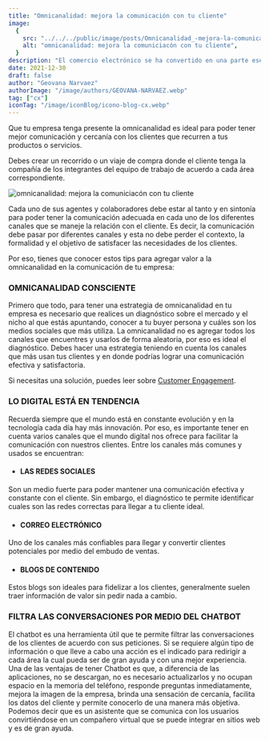 ```yaml
---
title: "Omnicanalidad: mejora la comunicación con tu cliente"
image:
  {
    src: "../../../public/image/posts/Omnicanalidad_-mejora-la-comunicacion-con-tu-cliente-1024x576.webp",
    alt: "omnicanalidad: mejora la comuniciacón con tu cliente",
  }
description: "El comercio electrónico se ha convertido en una parte esencial de la vida cotidiana, y optimizar la experiencia del cliente en tu tienda en línea es crucial para el éxito. En un mercado que mueve miles de millones de dólares y con un número creciente de consumidores, la importancia de brindar un excelente Customer Experience no puede ser subestimada. Este artículo se enfoca en ofrecer valiosas estrategias para mejorar la Experiencia del Cliente en tu ecommerce, destacando su importancia y proporcionando consejos prácticos para diferenciarte de la competencia."
date: 2021-12-30
draft: false
author: "Geovana Narvaez"
authorImage: "/image/authors/GEOVANA-NARVAEZ.webp"
tag: ["cx"]
iconTag: "/image/iconBlog/icono-blog-cx.webp"
---
```

Que tu empresa tenga presente la omnicanalidad es ideal para poder tener mejor comunicación y cercanía con los clientes que recurren a tus productos o servicios. 

Debes crear un recorrido o un viaje de compra donde el cliente tenga la compañía de los integrantes del equipo de trabajo de acuerdo a cada área correspondiente.

![omnicanalidad: mejora la comuniciacón con tu cliente](/image/posts/Omnicanalidad_-mejora-la-comunicacion-con-tu-cliente-1024x576.webp)

Cada uno de sus agentes y colaboradores debe estar al tanto y en sintonía para poder tener la comunicación adecuada en cada uno de los diferentes canales que se maneje la relación con el cliente. Es decir, la comunicación debe pasar por diferentes canales y esta no debe perder el contexto, la formalidad y el objetivo de satisfacer las necesidades de los clientes.

Por eso, tienes que conocer estos tips para agregar valor a la omnicanalidad en la comunicación de tu empresa:

### OMNICANALIDAD CONSCIENTE
Primero que todo, para tener una estrategia de omnicanalidad en tu empresa es necesario que realices un diagnóstico sobre el mercado y el nicho al que estás apuntando, conocer a tu buyer persona y cuáles son los medios sociales que más utiliza. La omnicanalidad no es agregar todos los canales que encuentres y usarlos de forma aleatoria, por eso es ideal el diagnóstico. Debes hacer una estrategia teniendo en cuenta los canales que más usan tus clientes y en donde podrías lograr una comunicación efectiva y satisfactoria.

Si necesitas una solución, puedes leer sobre [Customer Engagement](/experiencia-del-cliente).

### LO DIGITAL ESTÁ EN TENDENCIA 
Recuerda siempre que el mundo está en constante evolución y en la tecnología cada día hay más innovación. Por eso, es importante tener en cuenta varios canales que el mundo digital nos ofrece para facilitar la comunicación con nuestros clientes. Entre los canales más comunes y usados se encuentran:

- #### LAS REDES SOCIALES  
Son un medio fuerte para poder mantener una comunicación efectiva y constante con el cliente. Sin embargo, el diagnóstico te permite identificar cuales son las redes correctas para llegar a tu cliente ideal.
- #### CORREO ELECTRÓNICO 
Uno de los canales más confiables para llegar y convertir clientes potenciales por medio del embudo de ventas.
- #### BLOGS DE CONTENIDO 
Estos blogs son ideales para fidelizar a los clientes, generalmente suelen traer información de valor sin pedir nada a cambio.
### FILTRA LAS CONVERSACIONES POR MEDIO DEL CHATBOT
El chatbot es una herramienta útil que te permite filtrar las conversaciones de los clientes de acuerdo con sus peticiones. Si se requiere algún tipo de información o que lleve a cabo una acción es el indicado para redirigir a cada área la cual pueda ser de gran ayuda y con una mejor experiencia. Una de las ventajas de tener Chatbot es que, a diferencia de las aplicaciones, no se descargan, no es necesario actualizarlos y no ocupan espacio en la memoria del teléfono, responde preguntas inmediatamente, mejora la imagen de la empresa, brinda una sensación de cercanía, facilita los datos del cliente y permite conocerlo de una manera más objetiva. Podemos decir que es un asistente que se comunica con los usuarios convirtiéndose en un compañero virtual que se puede integrar en sitios web y es de gran ayuda.
